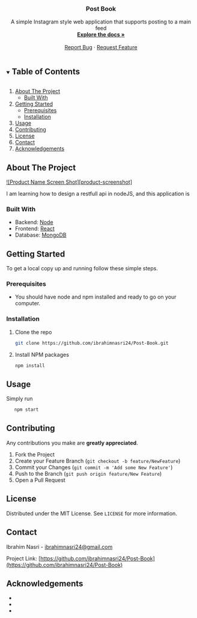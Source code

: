 <!-- PROJECT LOGO -->
<br />
<p align="center">

  <h3 align="center">Post Book</h3>

  <p align="center">
    A simple Instagram style web application that supports posting to a main feed
    <br />
    <a href="https://github.com/ibrahimnasri24/Post-Book"><strong>Explore the docs »</strong></a>
    <br />
    <br />
    <a href="https://github.com/ibrahimnasri24/Post-Book/issues">Report Bug</a>
    ·
    <a href="https://github.com/ibrahimnasri24/Post-Book/issues">Request Feature</a>
  </p>
</p>

<!-- TABLE OF CONTENTS -->
<details open="open">
  <summary><h2 style="display: inline-block">Table of Contents</h2></summary>
  <ol>
    <li>
      <a href="#about-the-project">About The Project</a>
      <ul>
        <li><a href="#built-with">Built With</a></li>
      </ul>
    </li>
    <li>
      <a href="#getting-started">Getting Started</a>
      <ul>
        <li><a href="#prerequisites">Prerequisites</a></li>
        <li><a href="#installation">Installation</a></li>
      </ul>
    </li>
    <li><a href="#usage">Usage</a></li>
    <li><a href="#contributing">Contributing</a></li>
    <li><a href="#license">License</a></li>
    <li><a href="#contact">Contact</a></li>
    <li><a href="#acknowledgements">Acknowledgements</a></li>
  </ol>
</details>

<!-- ABOUT THE PROJECT -->

## About The Project

[![Product Name Screen Shot][product-screenshot]](https://example.com)

I am learning how to design a restfull api in nodeJS, and this application is

### Built With

- Backend: [Node](https://nodejs.org/en/)
- Frontend: [React](https://reactjs.org/)
- Database: [MongoDB](https://www.mongodb.com/)

<!-- GETTING STARTED -->

## Getting Started

To get a local copy up and running follow these simple steps.

### Prerequisites

- You should have node and npm installed and ready to go on your computer.

### Installation

1. Clone the repo
   ```sh
   git clone https://github.com/ibrahimnasri24/Post-Book.git
   ```
2. Install NPM packages
   ```sh
   npm install
   ```

<!-- USAGE EXAMPLES -->

## Usage

Simply run

```sh
   npm start
```

<!-- CONTRIBUTING -->

## Contributing

Any contributions you make are **greatly appreciated**.

1. Fork the Project
2. Create your Feature Branch (`git checkout -b feature/NewFeature`)
3. Commit your Changes (`git commit -m 'Add some New Feature'`)
4. Push to the Branch (`git push origin feature/New Feature`)
5. Open a Pull Request

<!-- LICENSE -->

## License

Distributed under the MIT License. See `LICENSE` for more information.

<!-- CONTACT -->

## Contact

Ibrahim Nasri - ibrahimnasri24@gmail.com

Project Link: [https://github.com/ibrahimnasri24/Post-Book](https://github.com/ibrahimnasri24/Post-Book)

<!-- ACKNOWLEDGEMENTS -->

## Acknowledgements

- []()
- []()
- []()

<!-- MARKDOWN LINKS & IMAGES -->
<!-- https://www.markdownguide.org/basic-syntax/#reference-style-links -->

[contributors-shield]: https://img.shields.io/github/contributors/github_username/repo.svg?style=for-the-badge
[contributors-url]: https://github.com/github_username/repo_name/graphs/contributors
[forks-shield]: https://img.shields.io/github/forks/github_username/repo.svg?style=for-the-badge
[forks-url]: https://github.com/github_username/repo_name/network/members
[stars-shield]: https://img.shields.io/github/stars/github_username/repo.svg?style=for-the-badge
[stars-url]: https://github.com/github_username/repo_name/stargazers
[issues-shield]: https://img.shields.io/github/issues/github_username/repo.svg?style=for-the-badge
[issues-url]: https://github.com/github_username/repo_name/issues
[license-shield]: https://img.shields.io/github/license/github_username/repo.svg?style=for-the-badge
[license-url]: https://github.com/github_username/repo_name/blob/master/LICENSE.txt
[linkedin-shield]: https://img.shields.io/badge/-LinkedIn-black.svg?style=for-the-badge&logo=linkedin&colorB=555
[linkedin-url]: https://linkedin.com/in/github_username
